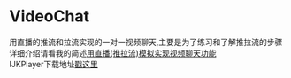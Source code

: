 # VideoChat
用直播的推流和拉流实现的一对一视频聊天,主要是为了练习和了解推拉流的步骤<br/>
详细介绍请看我的简述[用直播(推拉流)模拟实现视频聊天功能](http://www.jianshu.com/p/1b57c02cf9e0)<br/>
IJKPlayer下载地址[戳这里](https://pan.baidu.com/s/1o7Frs06)<br/>
